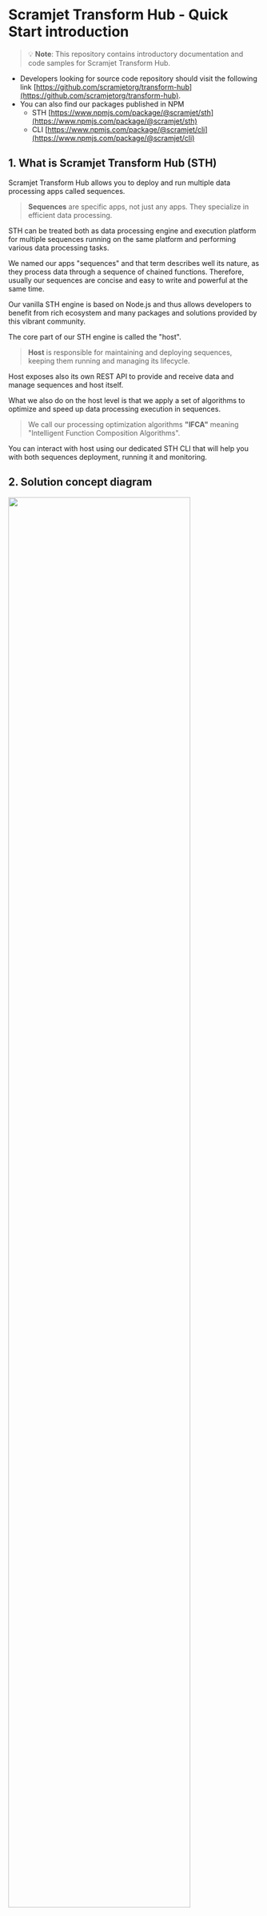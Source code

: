 # **Scramjet Transform Hub - Quick Start introduction**

> :bulb: **Note**: This repository contains introductory documentation and code samples for Scramjet Transform Hub. 

* Developers looking for source code repository should visit the following link [https://github.com/scramjetorg/transform-hub](https://github.com/scramjetorg/transform-hub).
* You can also find our packages published in NPM 
  * STH [https://www.npmjs.com/package/@scramjet/sth](https://www.npmjs.com/package/@scramjet/sth)
  * CLI [https://www.npmjs.com/package/@scramjet/cli](https://www.npmjs.com/package/@scramjet/cli)
## **1. What is Scramjet Transform Hub (STH)**

Scramjet Transform Hub allows you to deploy and run multiple data processing apps called sequences. 

> **Sequences** are specific apps, not just any apps. They specialize in efficient data processing.

STH can be treated both as data processing engine and execution platform for multiple sequences running on the same platform and performing various data processing tasks. 

We named our apps "sequences" and that term describes well its nature, as they process data through a sequence of chained functions. Therefore, usually our sequences are concise and easy to write and powerful at the same time.

Our vanilla STH engine is based on Node.js and thus allows developers to benefit from rich ecosystem and many packages and solutions provided by this vibrant community.

The core part of our STH engine is called the "host". 
> **Host** is responsible for maintaining and deploying sequences, keeping them running and managing its lifecycle. 

Host exposes also its own REST API to provide and receive data and manage sequences and host itself.

What we also do on the host level is that we apply a set of algorithms to optimize and speed up data processing execution in sequences. 
> We call our processing optimization algorithms **"IFCA"** meaning "Intelligent Function Composition Algorithms". 

You can interact with host using our dedicated STH CLI that will help you with both sequences deployment, running it and monitoring.


## **2. Solution concept diagram**

<img src="./images/sth-diagram.png" width="85%"/>

### **2.1 Inputs**
1. STH can handle any input that can be handled by Node.js application. 
2. You, as a developer, are free to process variety of inputs in your sequence applications, such as: Text, JSON, XML, SOAP, Audio, Video and more.
3. Inputs can be either:
    * Provided to STH via its REST API; or
    * Consumed from various local or remote sources by the app; such as: Stream, STDIN, File, API, URL
    * Generated by the app itself

### **2.2 Host**
This is a solution for the central processing and management unit with the following major components:

1.  **Sequences** - these are the actual "STH" apps. It is a gzipped package (`*.tar.gz`) containing at least two files:
    * **package.json** - JSON manifest file describing the app and its configuration; such as main file to run
    * **main file** - file such as index.js or index.ts that contains a lightweight application business logic.
2. **Instance** - once a sequence is run, the host will create a separate runtime environment for it and will execute sequence code inside this runtime entity. This is an instance.
3. **API & CLI** - our Application Programming Interface and CLI connecting to it allows both for **Data operations** (sending input data and receiving output data) and **Management operations** (manage host itself and its entities: sequences or instances)

### **2.3 Outputs**
Our engine outputs can be managed in several ways: 

* **File** - you can save your output to a local or remote file
* **STDOUT** - output can be directed to system STDOUT (STDERR is supported as well)
* **API** - output can be consumed from our  STH REST API
* **URL Request** - you can write your app in a way to request URL, webhook etc
* **Stream** - output can be streamed to a particular destination
* you can mix multiple actions together: you can both send data to remote system/URL and save it locally.

## **3. Install Scramjet Transform Hub**
### **3.1 Prepare environment**
In order to install Scramjet Transform Hub, please follow these 3 steps:
1. Get Linux machine (local UNIX/Linux OS, cloud VM etc)
2. Install Docker on this Linux machine ([official Docker instructions are here](https://docs.docker.com/get-docker/)) 
3. Install npm on this machine ([official instructions are here](https://nodejs.org/)). Currently we recommend Node.js version 16.x LTS.
### **3.2 Install STH**
Open one Linux terminal window and issue following commands:

**1. Install Scramjet Transform Hub and  STH CLI**
```
npm i -g @scramjet/sth @scramjet/cli
```
**2. Run STH**
```
scramjet-transform-hub
```
## **4. Run your first sequence**
### **4.1 Review the package**

> :bulb: **Note** that all commands here are executed from the root of this repository

We have prepared for you a simple "hello-snowman" sequence that you can use. This sequence is available in the directory `samples/hello-snowman` in this repository.
In this directory you will find two files:

* `package.json` - manifest file that describes this particular sequence
* `index.js` - file containing main application logic.

This particular application is written in plain JavaScript to simplify this example. However, you can also write your sequences in TypeScript and build them before packaging and sending sequence to STH.

In the template's [readme](templates/README.md) you will find a more specific descriptions of the particular file's content.

There is no need to change anything in our `hello-snowman` sequence for a first run. Let's move to the next step.

### **4.2 Prepare and send sequence package**

Our "sequence" apps need to be packaged before sending to Transform Hub. Package is a simple TAR archive and our STH CLI has a special command to pack an app directory into a sequence tarball.

> :bulb: **Note:** any time, you can display STH CLI help by issuing terminal command `si help` (for general help) or `si <command> help` for specific command (ie. `si sequence help`)

Please open new terminal window (and keep the first one open with STH running). Then issue following commands in the root directory of this repository:

a) pack directory `hello-snowman` into archive `hello-sequence.tar.gz`

    si pack ./samples/hello-snowman/ -o ./samples/hello-snowman.tar.gz

There is no output shown in the terminal but you can verify with `ls` that tarball package is created inside `samples` directory.

b) send `hello-snowman.tar.gz` to the running host (default localhost API endpoint will be used by the CLI send command)

    si sequence send ./samples/hello-snowman.tar.gz

> :bulb: **Note:** if you receive reply: **Request ok: http://127.0.0.1:8000/api/v1/sequence status: 422 Unprocessable Entity**, it means that STH Docker images are not yet pulled from DockerHub. Please wait 2-3 minutes and try to issue `si sequence send` command again. We are working on fixing this issue in the next STH release.

output will look similar to this one:
```bash
Request ok: http://127.0.0.1:8000/api/v1/sequence status: 202 Accepted
SequenceClient {
  _id: 'cf775cc1-105b-473d-b929-6885a0c2182c',
  host: HostClient {
    apiBase: 'http://127.0.0.1:8000/api/v1',
    client: ClientUtils {
      apiBase: 'http://127.0.0.1:8000/api/v1',
      log: [Object]
    }
  },
  sequenceURL: 'sequence/cf775cc1-105b-473d-b929-6885a0c2182c'
}
```
Now we have uploaded sequence to the host and host assigned to it a random ID (GUID), in my case our sequence ID is:

 `_id: 'cf775cc1-105b-473d-b929-6885a0c2182c'`
 
 Host also exposes REST API endpoint for each sequence and this is also described in this response.

### **4.3 Run the sequence**

We can now use sequence ID to run this uploaded sequence. The command is `si seq start <sequence_id>`. You can also pass arbitrary number of parameters by providing them after `<sequence_id>`, in case of our `hello-snowman` parameters are not used.
For example for the above sequence we could write:

    si sequence start cf775cc1-105b-473d-b929-6885a0c2182c


the output would look similar to this one:

```bash
Request ok: http://127.0.0.1:8000/api/v1/sequence/cf775cc1-105b-473d-b929-6885a0c2182c/start status: 200 OK
InstanceClient {
  host: HostClient {
    apiBase: 'http://127.0.0.1:8000/api/v1',
    client: ClientUtils {
      apiBase: 'http://127.0.0.1:8000/api/v1',
      log: [Object]
    }
  },
  _id: 'e70222d1-acfc-4e00-b046-4a3a9481c53b',
  instanceURL: 'instance/e70222d1-acfc-4e00-b046-4a3a9481c53b'
}
```

Sequence is an app template. Once it is up and running, it will become a new instance. Instance also receives its own ID (GUID). In this case instance ID is:

`_id: 'e70222d1-acfc-4e00-b046-4a3a9481c53b'`

Of course, sequences can be run multiple times. Each run will create a separate instance with a distinct instance ID.

### **4.4 Send data to the sequence**

We want to make your life easier and for this very example, we have prepared a special Node.js app that will generate a stream of simple messages and send them to our running instance of `hello-snowman`.

For fun, our stream generator will send simple text messages containing temperature readings from artificial weather station. Temperature value will be generated randomly in range of <-50,50> degrees Celsius.
Our `hello-snowman` app will read and interpret these messages and will inform us about state of our Snowman:

- if temperature will be 0 or below, sequence will return message `Snowman is freezing ... :)`
- in the other case (temperature above 0 degrees), sequence will return message `Snowman is melting! :(`

To run this app, please execute the following command from the root of our directory `node ./tools/stream-gen-tool/stream-gen.js <instance_id>`. In our case this would look like this:

    node ./tools/stream-gen-tool/stream-gen.js e70222d1-acfc-4e00-b046-4a3a9481c53b


the output would look like this:
```bash
----------------------------------------
Message# 1 | Temperature measure
INPUT | 41
OUTPUT| Snowman is melting! :(
----------------------------------------
Message# 2 | Temperature measure
INPUT | -33
OUTPUT| Snowman is freezing ... :)
----------------------------------------
Message# 3 | Temperature measure
INPUT | -36
OUTPUT| Snowman is freezing ... :)
----------------------------------------
```

Our sequence generator app does two things here:

- Sends stream of messages; each one containing number with temperature value
- Reads output from Host API that is generated by our `hello-snowman` sequences

Separately, you can also open a new terminal window and see log of this particular instance with command `si instance log <instance_id>`. In our case this would be

    si instance log e70222d1-acfc-4e00-b046-4a3a9481c53b

the sample output will be similar to this one
```bash
...
2021-08-09T04:29:39.790Z log (object:Runner) Input message <Buffer 32 30>
2021-08-09T04:29:40.791Z log (object:Runner) Input message <Buffer 2d 34>
2021-08-09T04:29:41.792Z log (object:Runner) Input message <Buffer 33 33>
2021-08-09T04:29:42.798Z log (object:Runner) Input message <Buffer 2d 34 35>
2021-08-09T04:29:43.801Z log (object:Runner) Input message <Buffer 2d 33 36>
...
```


> Congratulations! :clap::clap::clap: You have run your first Scramjet Transform Hub sequence! 

## **5. Where to go next**
Here you can find more resources related to Scramjet Transform Hub:
- [Check out more samples](samples)
- [Start from our app templates](templates)
- [Contribute to STH development](https://github.com/scramjetorg/transform-hub)
- [Visit our Scramjet.org page](https://scramjet.org)

---

